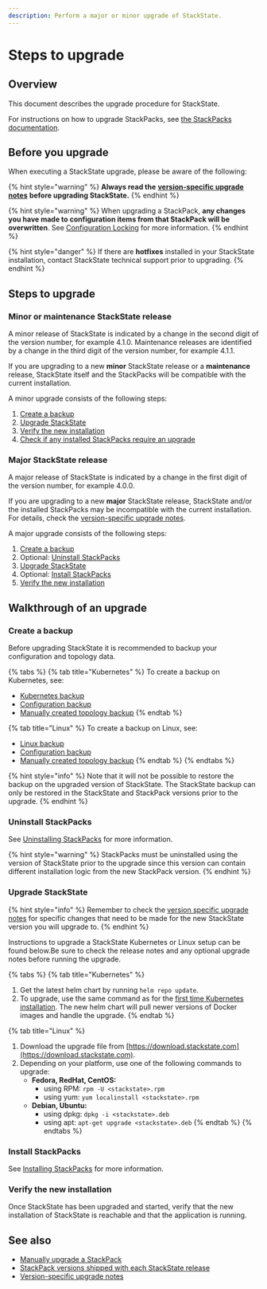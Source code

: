 ```yaml
---
description: Perform a major or minor upgrade of StackState.
---
```


# Steps to upgrade

## Overview

This document describes the upgrade procedure for StackState.

For instructions on how to upgrade StackPacks, see [the StackPacks documentation](../../stackpacks/about-stackpacks.md#upgrade-a-stackpack).

## Before you upgrade

When executing a StackState upgrade, please be aware of the following:

{% hint style="warning" %}
**Always read the** [**version-specific upgrade notes**](version-specific-upgrade-instructions.md) **before upgrading StackState.**
{% endhint %}

{% hint style="warning" %}
When upgrading a StackPack, **any changes you have made to configuration items from that StackPack will be overwritten**. See [Configuration Locking](../../stackpacks/about-stackpacks.md#locked-configuration-items) for more information.
{% endhint %}

{% hint style="danger" %}
If there are **hotfixes** installed in your StackState installation, contact StackState technical support prior to upgrading.
{% endhint %}

## Steps to upgrade

### Minor or maintenance StackState release

A minor release of StackState is indicated by a change in the second digit of the version number, for example 4.1.0. Maintenance releases are identified by a change in the third digit of the version number, for example 4.1.1.

If you are upgrading to a new **minor** StackState release or a **maintenance** release, StackState itself and the StackPacks will be compatible with the current installation.

A minor upgrade consists of the following steps:

1. [Create a backup](steps-to-upgrade.md#create-a-backup)
2. [Upgrade StackState](steps-to-upgrade.md#upgrade-stackstate)
3. [Verify the new installation](steps-to-upgrade.md#verify-the-new-installation)
4. [Check if any installed StackPacks require an upgrade](stackpack-versions.md)

### Major StackState release

A major release of StackState is indicated by a change in the first digit of the version number, for example 4.0.0.

If you are upgrading to a new **major** StackState release, StackState and/or the installed StackPacks may be incompatible with the current installation. For details, check the [version-specific upgrade notes](version-specific-upgrade-instructions.md).

A major upgrade consists of the following steps:

1. [Create a backup](steps-to-upgrade.md#create-a-backup)
2. Optional: [Uninstall StackPacks](steps-to-upgrade.md#uninstall-stackpacks)
3. [Upgrade StackState](steps-to-upgrade.md#upgrade-stackstate)
4. Optional: [Install StackPacks](steps-to-upgrade.md#install-stackpacks)
5. [Verify the new installation](steps-to-upgrade.md#verify-the-new-installation)

## Walkthrough of an upgrade

### Create a backup

Before upgrading StackState it is recommended to backup your configuration and topology data.

{% tabs %}
{% tab title="Kubernetes" %}
To create a backup on Kubernetes, see:

* [Kubernetes backup](../data-management/backup_restore/kubernetes_backup.md)
* [Configuration backup](../data-management/backup_restore/configuration_backup.md)
* [Manually created topology backup](../data-management/backup_restore/manual_topology_backup.md)
{% endtab %}

{% tab title="Linux" %}
To create a backup on Linux, see:

* [Linux backup](../data-management/backup_restore/linux_backup.md)
* [Configuration backup](../data-management/backup_restore/configuration_backup.md)
* [Manually created topology backup](../data-management/backup_restore/manual_topology_backup.md)
{% endtab %}
{% endtabs %}

{% hint style="info" %}
Note that it will not be possible to restore the backup on the upgraded version of StackState. The StackState backup can only be restored in the StackState and StackPack versions prior to the upgrade.
{% endhint %}

### Uninstall StackPacks

See [Uninstalling StackPacks](../../stackpacks/about-stackpacks.md#install-or-uninstall-a-stackpack) for more information.

{% hint style="warning" %}
StackPacks must be uninstalled using the version of StackState prior to the upgrade since this version can contain different installation logic from the new StackPack version.
{% endhint %}

### Upgrade StackState

{% hint style="info" %}
Remember to check the [version specific upgrade notes](version-specific-upgrade-instructions.md) for specific changes that need to be made for the new StackState version you will upgrade to.
{% endhint %}

Instructions to upgrade a StackState Kubernetes or Linux setup can be found below.Be sure to check the release notes and any optional upgrade notes before running the upgrade.

{% tabs %}
{% tab title="Kubernetes" %}
1. Get the latest helm chart by running `helm repo update`.
2. To upgrade, use the same command as for the [first time Kubernetes installation](../installation/kubernetes_install/install_stackstate.md). The new helm chart will pull newer versions of Docker images and handle the upgrade.
{% endtab %}

{% tab title="Linux" %}

1. Download the upgrade file from [https://download.stackstate.com](https://download.stackstate.com).
2. Depending on your platform, use one of the following commands to upgrade:
    * **Fedora, RedHat, CentOS:**
      * using RPM: `rpm -U <stackstate>.rpm`
      * using yum: `yum localinstall <stackstate>.rpm`
    * **Debian, Ubuntu:**
      * using dpkg: `dpkg -i <stackstate>.deb`
      * using apt: `apt-get upgrade <stackstate>.deb`
{% endtab %}
{% endtabs %}

### Install StackPacks

See [Installing StackPacks](../../stackpacks/about-stackpacks.md#install-or-uninstall-a-stackpack) for more information.

### Verify the new installation

Once StackState has been upgraded and started, verify that the new installation of StackState is reachable and that the application is running.

## See also

* [Manually upgrade a StackPack](../../stackpacks/about-stackpacks.md#upgrade-a-stackpack)
* [StackPack versions shipped with each StackState release](stackpack-versions.md)
* [Version-specific upgrade notes](version-specific-upgrade-instructions.md)

